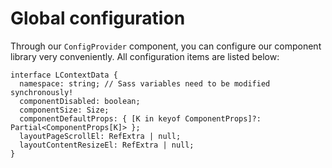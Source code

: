 # Global configuration

Through our `ConfigProvider` component, you can configure our component library very conveniently. All configuration items are listed below:

```tsx
interface LContextData {
  namespace: string; // Sass variables need to be modified synchronously!
  componentDisabled: boolean;
  componentSize: Size;
  componentDefaultProps: { [K in keyof ComponentProps]?: Partial<ComponentProps[K]> };
  layoutPageScrollEl: RefExtra | null;
  layoutContentResizeEl: RefExtra | null;
}
```
